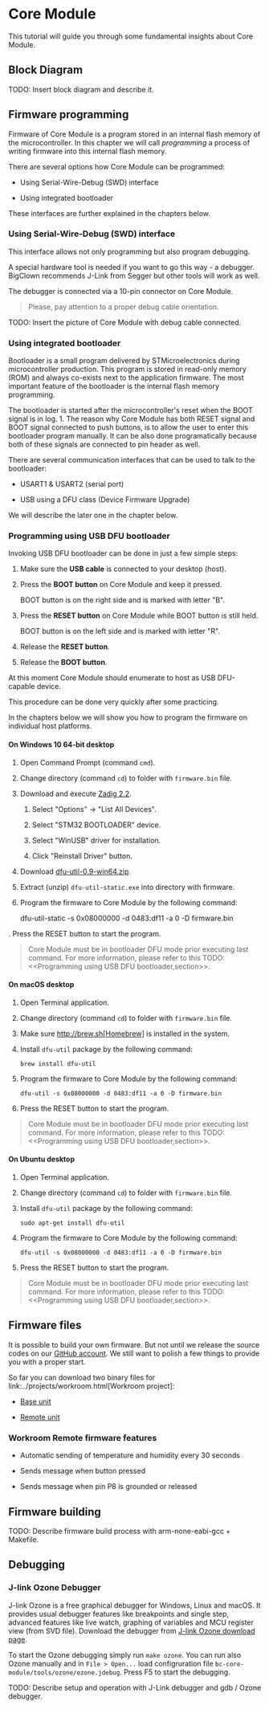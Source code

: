 # Core Module

<!-- toc -->

This tutorial will guide you through some fundamental insights about Core Module.


## Block Diagram

TODO: Insert block diagram and describe it.


## Firmware programming

Firmware of Core Module is a program stored in an internal flash memory of the microcontroller.
In this chapter we will call _programming_ a process of writing firmware into this internal flash memory.

There are several options how Core Module can be programmed:

* Using Serial-Wire-Debug (SWD) interface

* Using integrated bootloader

These interfaces are further explained in the chapters below.


### Using Serial-Wire-Debug (SWD) interface

This interface allows not only programming but also program debugging.

A special hardware tool is needed if you want to go this way - a debugger.
BigClown recommends J-Link from Segger but other tools will work as well.

The debugger is connected via a 10-pin connector on Core Module.

> Please, pay attention to a proper debug cable orientation.

TODO: Insert the picture of Core Module with debug cable connected.


### Using integrated bootloader

Bootloader is a small program delivered by STMicroelectronics during microcontroller production.
This program is stored in read-only memory (ROM) and always co-exists next to the application firmware.
The most important feature of the bootloader is the internal flash memory programming.

The bootloader is started after the microcontroller's reset when the BOOT signal is in log. 1.
The reason why Core Module has both RESET signal and BOOT signal connected to push buttons, is to allow the user to enter this bootloader program manually.
It can be also done programatically because both of these signals are connected to pin header as well.

There are several communication interfaces that can be used to talk to the bootloader:

* USART1 & USART2 (serial port)

* USB using a DFU class (Device Firmware Upgrade)

We will describe the later one in the chapter below.


### Programming using USB DFU bootloader

Invoking USB DFU bootloader can be done in just a few simple steps:

1. Make sure the **USB cable** is connected to your desktop (host).

2. Press the **BOOT button** on Core Module and keep it pressed.

   BOOT button is on the right side and is marked with letter "B".

3. Press the **RESET button** on Core Module while BOOT button is still held.

   BOOT button is on the left side and is marked with letter "R".

4. Release the **RESET button**.

5. Release the **BOOT button**.

At this moment Core Module should enumerate to host as USB DFU-capable device.

This procedure can be done very quickly after some practicing.

In the chapters below we will show you how to program the firmware on individual host platforms.


#### On Windows 10 64-bit desktop

1. Open Command Prompt (command `cmd`).

2. Change directory (command `cd`) to folder with `firmware.bin` file.

3. Download and execute [Zadig 2.2](http://zadig.akeo.ie/downloads/zadig_2.2.exe).

   1. Select "Options" -> "List All Devices".

   2. Select "STM32 BOOTLOADER" device.

   3. Select "WinUSB" driver for installation.

   4. Click "Reinstall Driver" button.

4. Download [dfu-util-0.9-win64.zip](http://dfu-util.sourceforge.net/releases/dfu-util-0.9-win64.zip).

5. Extract (unzip) `dfu-util-static.exe` into directory with firmware.

6. Program the firmware to Core Module by the following command:

    dfu-util-static -s 0x08000000 -d 0483:df11 -a 0 -D firmware.bin

. Press the RESET button to start the program.

> Core Module must be in bootloader DFU mode prior executing last command.
  For more information, please refer to this TODO: <<Programming using USB DFU bootloader,section>>.


#### On macOS desktop

1. Open Terminal application.

2. Change directory (command `cd`) to folder with `firmware.bin` file.

3. Make sure http://brew.sh[Homebrew] is installed in the system.

4. Install `dfu-util` package by the following command:

   `brew install dfu-util`

5. Program the firmware to Core Module by the following command:

   `dfu-util -s 0x08000000 -d 0483:df11 -a 0 -D firmware.bin`

6. Press the RESET button to start the program.

> Core Module must be in bootloader DFU mode prior executing last command.
For more information, please refer to this TODO: <<Programming using USB DFU bootloader,section>>.


#### On Ubuntu desktop

1. Open Terminal application.

2. Change directory (command `cd`) to folder with `firmware.bin` file.

3. Install `dfu-util` package by the following command:

   `sudo apt-get install dfu-util`

4. Program the firmware to Core Module by the following command:

   `dfu-util -s 0x08000000 -d 0483:df11 -a 0 -D firmware.bin`

5. Press the RESET button to start the program.

> Core Module must be in bootloader DFU mode prior executing last command.
For more information, please refer to this TODO: <<Programming using USB DFU bootloader,section>>.


## Firmware files

It is possible to build your own firmware.
But not until we release the source codes on our [GitHub account](https://github.com/bigclownlabs).
We still want to polish a few things to provide you with a proper start.

So far you can download two binary files for link:../projects/workroom.html[Workroom project]:

* [Base unit](../../tutorial/core-module/bc-workroom-base.binary)

* [Remote unit](/core-module/bc-workroom-remote.binary)


### Workroom Remote firmware features

* Automatic sending of temperature and humidity every 30 seconds

* Sends message when button pressed

* Sends message when pin P8 is grounded or released


## Firmware building

TODO: Describe firmware build process with arm-none-eabi-gcc + Makefile.


## Debugging


### J-link Ozone Debugger

J-link Ozone is a free graphical debugger for Windows, Linux and macOS.
It provides usual debugger features like breakpoints and single step, advanced features like live watch, graphing of variables and MCU register view (from SVD file).
Download the debugger from [J-link Ozone download page](https://www.segger.com/downloads/jlink#Ozone).

To start the Ozone debugging simply run `make ozone`.
You can run also Ozone manually and in `File > Open...` load configruration file `bc-core-module/tools/ozone/ozone.jdebug`.
Press F5 to start the debugging.

TODO: Describe setup and operation with J-Link debugger and gdb / Ozone debugger.
